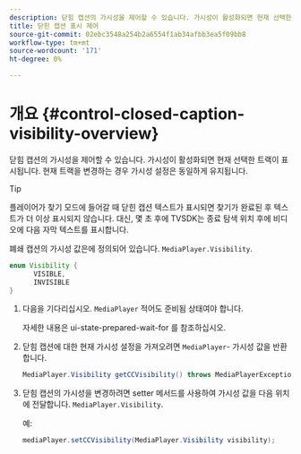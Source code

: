 ```yaml
---
description: 닫힘 캡션의 가시성을 제어할 수 있습니다. 가시성이 활성화되면 현재 선택한 트랙이 표시됩니다. 현재 트랙을 변경하는 경우 가시성 설정은 동일하게 유지됩니다.
title: 닫힌 캡션 표시 제어
source-git-commit: 02ebc3548a254b2a6554f1ab34afbb3ea5f09bb8
workflow-type: tm+mt
source-wordcount: '171'
ht-degree: 0%

---
```


# 개요 {#control-closed-caption-visibility-overview}

닫힘 캡션의 가시성을 제어할 수 있습니다. 가시성이 활성화되면 현재 선택한 트랙이 표시됩니다. 현재 트랙을 변경하는 경우 가시성 설정은 동일하게 유지됩니다.

>[!TIP]
>
>플레이어가 찾기 모드에 들어갈 때 닫힌 캡션 텍스트가 표시되면 찾기가 완료된 후 텍스트가 더 이상 표시되지 않습니다. 대신, 몇 초 후에 TVSDK는 종료 탐색 위치 후에 비디오에 다음 자막 텍스트를 표시합니다.
>
>폐쇄 캡션의 가시성 값은에 정의되어 있습니다. `MediaPlayer.Visibility`.
>
>```java
>enum Visibility {  
>       VISIBLE,  
>       INVISIBLE 
>}
>```
>

1. 다음을 기다리십시오. `MediaPlayer` 적어도 준비됨 상태여야 합니다.

   자세한 내용은 ui-state-prepared-wait-for 를 참조하십시오.
1. 닫힘 캡션에 대한 현재 가시성 설정을 가져오려면 `MediaPlayer`- 가시성 값을 반환합니다.

   ```java
   MediaPlayer.Visibility getCCVisibility() throws MediaPlayerException;
   ```

1. 닫힘 캡션의 가시성을 변경하려면 setter 메서드를 사용하여 가시성 값을 다음 위치에 전달합니다. `MediaPlayer.Visibility`.

   예:

   ```java
   mediaPlayer.setCCVisibility(MediaPlayer.Visibility visibility);
   ```
